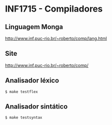 # INF1715 - Compiladores

## Linguagem Monga
http://www.inf.puc-rio.br/~roberto/comp/lang.html

## Site
http://www.inf.puc-rio.br/~roberto/comp/

## Analisador léxico
```
$ make testflex
```

## Analisador sintático
```
$ make testsyntax
```
